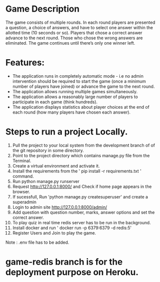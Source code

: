 # Game Description
The game consists of multiple rounds. In each round players are presented a question, a
choice of answers, and have to select one answer within the allotted time (10 seconds or
so). Players that chose a correct answer advance to the next round. Those who chose the
wrong answers are eliminated. The game continues until there’s only one winner left.

# Features:
- The application runs in completely automatic mode - i.e no admin
intervention should be required to start the game (once a minimum number of
players have joined) or advance the game to the next round.
- The application allows running multiple games simultaneously.
- The application allows a reasonably large number of players to participate
in each game (think hundreds).
- The application displays statistics about player choices at the end of each
round (how many players have chosen each answer).

# Steps to run a project Locally.

1. Pull the project to your local system from the development branch of of the git repository in some directory.
2. Point to the project directory which contains manage.py file from the Terminal.
3. Create a virtual environment and activate it.
4. Install the requirements from the ' pip install -r requirements.txt ' command.
5. Run python manage.py runserver
6. Request http://127.0.0.1:8000/ and Check if home page appears in the browser.
7. If sucessfull, Run 'python manage.py createsuperuser' and create a superadmin
8. Login to admin site http://127.0.0.1:8000/admin/
9. Add question with question number, marks, answer options and set the correct answer.
10. To play quiz in real time redis server has to be run in the background.
11. Install docker and run ' docker run -p 6379:6379 -d redis:5'
12. Register Users and Join to play the game.

Note : .env file has to be added.
 
 # game-redis branch is for the deployment purpose on Heroku.
